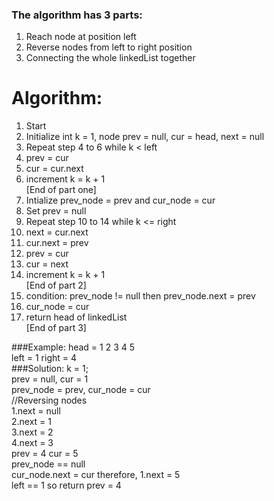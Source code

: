 ### The algorithm has 3 parts:
1. Reach node at position left
2. Reverse nodes from left to right position
3. Connecting the whole linkedList together

# Algorithm:
1. Start
2. Initialize int k = 1, node prev = null, cur = head, next = null
3. Repeat step 4 to 6 while k < left
4. prev = cur
5. cur = cur.next
6. increment k = k + 1\
	[End of part one]
7. Intialize prev_node = prev and cur_node = cur
8. Set prev = null
9. Repeat step 10 to 14 while k <= right
10. next = cur.next
11. cur.next = prev
12. prev = cur
13. cur = next
14. increment k = k + 1\
	[End of part 2]
15. condition: prev_node != null then prev_node.next = prev
16. cur_node = cur
17. return head of linkedList\
	[End of part 3]

###Example: 
head = 1 2 3 4 5\
left = 1 right = 4\
###Solution: 
k = 1;\
prev = null, cur = 1\
prev_node = prev, cur_node = cur\
//Reversing nodes\
1.next = null\
2.next = 1\
3.next = 2\
4.next = 3\
prev = 4 cur = 5\
prev_node == null\
cur_node.next = cur therefore, 1.next = 5\
left == 1 so return prev = 4